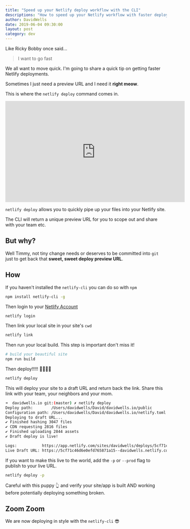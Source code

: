 ```yaml
---
title: "Speed up your Netlify deploy workflow with the CLI"
descriptions: "How to speed up your Netlify workflow with faster deploys"
author: DavidWells
date: 2019-06-04 09:30:00
layout: post
category: dev
---
```


Like Ricky Bobby once said...

> I want to go fast

We all want to move quick. I'm going to share a quick tip on getting faster Netlify deployments.

Sometimes I just need a preview URL and I need it **right meow**.

This is where the `netlify deploy` command comes in.

<iframe width="560" height="315" src="https://www.youtube.com/embed/WtZ4bG2K0MA" frameborder="0" allow="accelerometer; autoplay; encrypted-media; gyroscope; picture-in-picture" allowfullscreen></iframe>

`netlify deploy` allows you to quickly pipe up your files into your Netlify site.

The CLI will return a unique preview URL for you to scope out and share with your team etc.

## But why?

Well Timmy, not tiny change needs or deserves to be committed into `git` just to get back that **sweet, sweet deploy preview URL**.

## How

If you haven't installed the `netlify-cli` you can do so with `npm`

```bash
npm install netlify-cli -g
```

Then login to your [Netlify Account](https://app.netlify.com)

```bash
netlify login
```

Then link your local site in your site's `cwd`

```bash
netlify link
```

Then run your local build. This step is important don't miss it!

```bash
# build your beautiful site
npm run build
```

Then deploy!!!!! 🚀🚀🚀🚀

```bash
netlify deploy
```

This will deploy your site to a draft URL and return back the link. Share this link with your team, your neighbors and your mom.

```bash
➜  davidwells.io git:(master) ✗ netlify deploy
Deploy path:        /Users/davidwells/David/davidwells.io/public
Configuration path: /Users/davidwells/David/davidwells.io/netlify.toml
Deploying to draft URL...
✔ Finished hashing 3047 files
✔ CDN requesting 2816 files
✔ Finished uploading 2844 assets
✔ Draft deploy is live!

Logs:           https://app.netlify.com/sites/davidwells/deploys/5cf71c46d6e0efd765871a15
Live Draft URL: https://5cf71c46d6e0efd765871a15--davidwells.netlify.com
```

If you want to make this live to the world, add the `-p` or `--prod` flag to publish to your live URL.

```bash
netlify deploy -p
```

Careful with this puppy 👆 and verify your site/app is built AND working before potentially deploying something broken.

## Zoom Zoom

We are now deploying in style with the `netlify-cli` 😎

